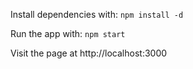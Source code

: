 Install dependencies with:
  `npm install -d`

Run the app with:
  `npm start`

Visit the page at http://localhost:3000
